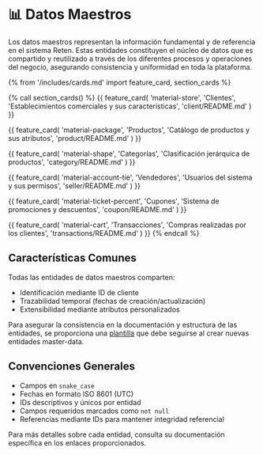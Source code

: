 # 📊 Datos Maestros

Los datos maestros representan la información fundamental y de referencia en el sistema Reten. Estas entidades constituyen el núcleo de datos que es compartido y reutilizado a través de los diferentes procesos y operaciones del negocio, asegurando consistencia y uniformidad en toda la plataforma.

{% from '/includes/cards.md' import feature_card, section_cards %}

{% call section_cards() %}
{{ feature_card(
    'material-store',
    'Clientes',
    'Establecimientos comerciales y sus características',
    'client/README.md'
) }}

{{ feature_card(
    'material-package',
    'Productos',
    'Catálogo de productos y sus atributos',
    'product/README.md'
) }}

{{ feature_card(
    'material-shape',
    'Categorías',
    'Clasificación jerárquica de productos',
    'category/README.md'
) }}

{{ feature_card(
    'material-account-tie',
    'Vendedores',
    'Usuarios del sistema y sus permisos',
    'seller/README.md'
) }}

{{ feature_card(
    'material-ticket-percent',
    'Cupones',
    'Sistema de promociones y descuentos',
    'coupon/README.md'
) }}

{{ feature_card(
    'material-cart',
    'Transacciones',
    'Compras realizadas por los clientes',
    'transactions/README.md'
) }}
{% endcall %}

## Características Comunes

Todas las entidades de datos maestros comparten:

- Identificación mediante ID de cliente
- Trazabilidad temporal (fechas de creación/actualización)
- Extensibilidad mediante atributos personalizados

Para asegurar la consistencia en la documentación y estructura de las entidades, se proporciona una [plantilla](./_template.md) que debe seguirse al crear nuevas entidades master-data.

## Convenciones Generales

- Campos en `snake_case`
- Fechas en formato ISO 8601 (UTC)
- IDs descriptivos y únicos por entidad
- Campos requeridos marcados como `not null`
- Referencias mediante IDs para mantener integridad referencial

Para más detalles sobre cada entidad, consulta su documentación específica en los enlaces proporcionados.